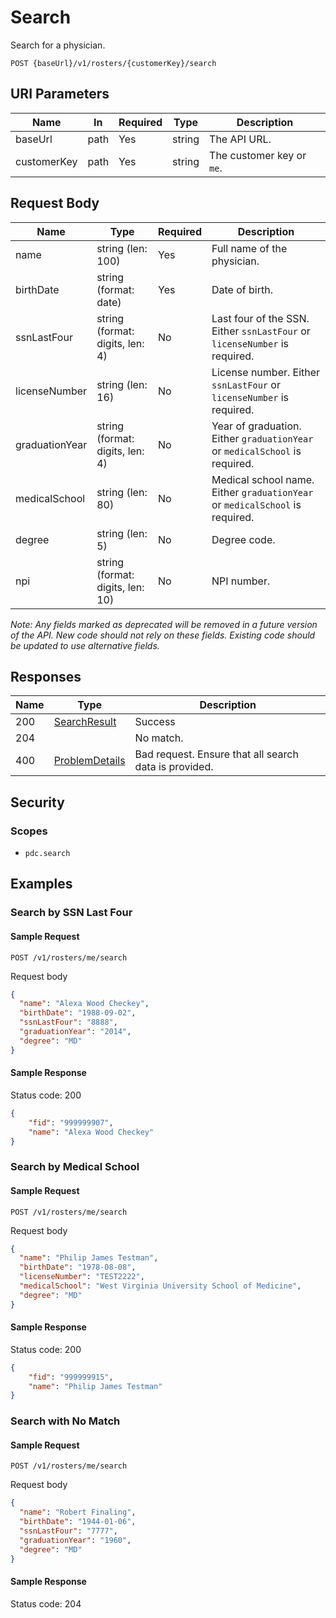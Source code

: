 # Search

Search for a physician.

```HTTP
POST {baseUrl}/v1/rosters/{customerKey}/search
```

## URI Parameters

| Name | In | Required | Type | Description |
| - | - | - | - | - |
| baseUrl | path | Yes | string | The API URL. |
| customerKey | path | Yes | string | The customer key or `me`. |

## Request Body

| Name | Type | Required | Description |
| - | - | - | - |
| name | string (len: 100) | Yes | Full name of the physician. |
| birthDate | string (format: date) | Yes | Date of birth. |
| ssnLastFour | string (format: digits, len: 4) | No | Last four of the SSN. Either `ssnLastFour` or `licenseNumber` is required. |
| licenseNumber | string (len: 16) | No | License number. Either `ssnLastFour` or `licenseNumber` is required. |
| graduationYear | string (format: digits, len: 4) | No | Year of graduation. Either `graduationYear` or `medicalSchool` is required. |
| medicalSchool | string (len: 80) | No | Medical school name. Either `graduationYear` or `medicalSchool` is required. |
| degree | string (len: 5) | No | Degree code. |
| npi | string (format: digits, len: 10) | No | NPI number. |

*Note: Any fields marked as deprecated will be removed in a future version of the API. New code should not rely on these fields. Existing code should be updated to use alternative fields.*

## Responses

| Name | Type | Description |
| - | - | - |
| 200 | [SearchResult](../definitions/search-result.md) | Success |
| 204 | | No match. |
| 400 | [ProblemDetails](../definitions/problem-details.md) | Bad request. Ensure that all search data is provided. |

## Security

### Scopes

- `pdc.search`

## Examples

### Search by SSN Last Four

#### Sample Request

```HTTP
POST /v1/rosters/me/search
```

Request body

```json
{
  "name": "Alexa Wood Checkey",
  "birthDate": "1988-09-02",
  "ssnLastFour": "8888",
  "graduationYear": "2014",
  "degree": "MD"
}
```

#### Sample Response

Status code: 200

```json
{
    "fid": "999999907",
    "name": "Alexa Wood Checkey"
}
```

### Search by Medical School

#### Sample Request

```HTTP
POST /v1/rosters/me/search
```

Request body

```json
{
  "name": "Philip James Testman",
  "birthDate": "1978-08-08",
  "licenseNumber": "TEST2222",
  "medicalSchool": "West Virginia University School of Medicine",
  "degree": "MD"
}
```

#### Sample Response

Status code: 200

```json
{
    "fid": "999999915",
    "name": "Philip James Testman"
}
```

### Search with No Match

#### Sample Request

```HTTP
POST /v1/rosters/me/search
```

Request body

```json
{
  "name": "Robert Finaling",
  "birthDate": "1944-01-06",
  "ssnLastFour": "7777",
  "graduationYear": "1960",
  "degree": "MD"
}
```

#### Sample Response

Status code: 204
